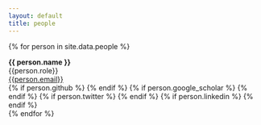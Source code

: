 ```yaml
---
layout: default
title: people
---
```


{% for person in site.data.people %}

<div class="gravatar" style="background-image: url(./assets/img/{{ person.image }})"></div>   
<div class="info-person">
        <b>{{ person.name }} </b> <br /> 
        {{person.role}}  <br />
        <a href="mailto:{{person.email}}">{{person.email}}</a> <br />
        <div class="social">
                {% if person.github %}
                        <a href="https://github.com/{{person.github}}" title="Fork me on GitHub"><i class="icon-github-circled"></i></a> 
                {% endif %}
                {% if person.google_scholar %}
                        <a href="{{person.google_scholar}}" title="Google Scholar profile"><i class="ai ai-google-scholar-square fa-3x"></i></a>
                {% endif %}
                {% if person.twitter %}
                        <a href="https://twitter.com/{{person.twitter}}" title="Connect with me on Twitter"><i class="icon-twitter"></i></a>
                {% endif %}
                {% if person.linkedin %}
                        <a href="https://linkedin.com/in/{{person.linkedin}}" title="Connect with me on Linkedin"><i class="icon-linkedin-squared"></i></a>
                {% endif %}
        </div>
</div>
{% endfor %}
